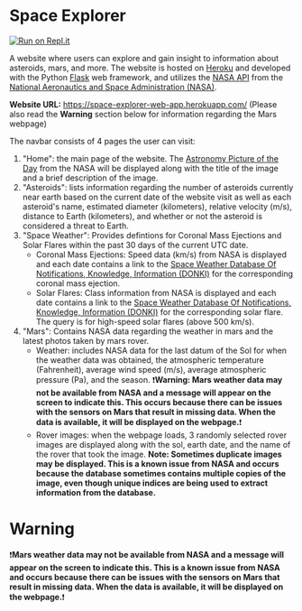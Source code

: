 # Space Explorer

[![Run on Repl.it](https://repl.it/badge/github/space-explorer/bfarahdel)](https://replit.com/@BritnyFarahdel/space-explorer#.replit)

A website where users can explore and gain insight to information about asteroids, mars, and more. The website is hosted on [Heroku](https://www.heroku.com/) and developed with the Python [Flask](https://flask.palletsprojects.com/en/2.0.x/) web framework, and utilizes the [NASA API](https://api.nasa.gov/) from the [National Aeronautics and Space Administration (NASA)](https://www.nasa.gov/).

**Website URL:** https://space-explorer-web-app.herokuapp.com/ (Please also read the **Warning** section below for information regarding the Mars webpage)

The navbar consists of 4 pages the user can visit:

1. "Home": the main page of the website. The [Astronomy Picture of the Day](https://apod.nasa.gov/apod/astropix.html) from the NASA will be displayed along with the title of the image and a brief description of the image.
2. "Asteroids": lists information regarding the number of asteroids currently near earth based on the current date of the website visit as well as each asteroid's name, estimated diameter (kilometers), relative velocity (m/s), distance to Earth (kilometers), and whether or not the asteroid is considered a threat to Earth.
3. "Space Weather": Provides defintions for Coronal Mass Ejections and Solar Flares within the past 30 days of the current UTC date.
   - Coronal Mass Ejections: Speed data (km/s) from NASA is displayed and each date contains a link to the [Space Weather Database Of Notifications, Knowledge, Information (DONKI)](https://kauai.ccmc.gsfc.nasa.gov/DONKI/) for the corresponding coronal mass ejection.
   - Solar Flares: Class information from NASA is displayed and each date contains a link to the [Space Weather Database Of Notifications, Knowledge, Information (DONKI)](https://kauai.ccmc.gsfc.nasa.gov/DONKI/) for the corresponding solar flare. The query is for high-speed solar flares (above 500 km/s).
4. "Mars": Contains NASA data regarding the weather in mars and the latest photos taken by mars rover.
   - Weather: includes NASA data for the last datum of the Sol for when the weather data was obtained, the atmospheric temperature (Fahrenheit), average wind speed (m/s), average atmospheric pressure (Pa), and the season. :exclamation:**Warning: Mars weather data may not be available from NASA and a message will appear on the screen to indicate this. This occurs because there can be issues with the sensors on Mars that result in missing data. When the data is available, it will be displayed on the webpage.**:exclamation:
   - Rover images: when the webpage loads, 3 randomly selected rover images are displayed along with the sol, earth date, and the name of the rover that took the image. **Note: Sometimes duplicate images may be displayed. This is a known issue from NASA and occurs because the database sometimes contains multiple copies of the image, even though unique indices are being used to extract information from the database.**

# Warning

:exclamation:**Mars weather data may not be available from NASA and a message will appear on the screen to indicate this. This is a known issue from NASA and occurs because there can be issues with the sensors on Mars that result in missing data. When the data is available, it will be displayed on the webpage.**:exclamation:
